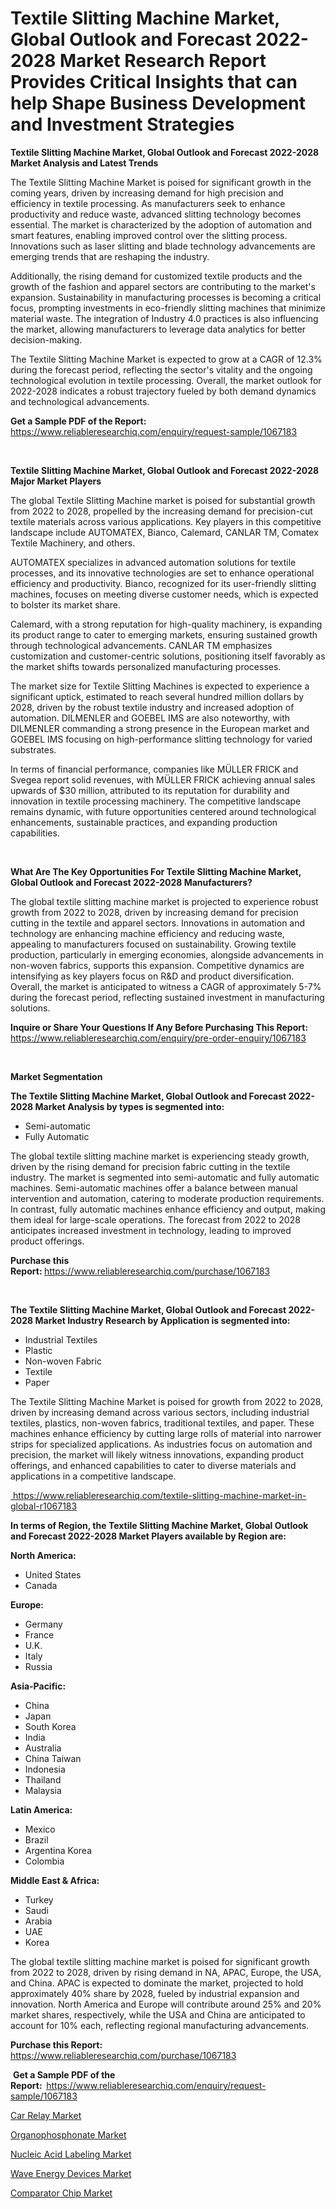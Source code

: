 <p><h1>Textile Slitting Machine Market, Global Outlook and Forecast 2022-2028 Market Research Report Provides Critical Insights that can help Shape Business Development and Investment Strategies</h1></p><p><strong>Textile Slitting Machine Market, Global Outlook and Forecast 2022-2028 Market Analysis and Latest Trends</strong></p>
<p><p>The Textile Slitting Machine Market is poised for significant growth in the coming years, driven by increasing demand for high precision and efficiency in textile processing. As manufacturers seek to enhance productivity and reduce waste, advanced slitting technology becomes essential. The market is characterized by the adoption of automation and smart features, enabling improved control over the slitting process. Innovations such as laser slitting and blade technology advancements are emerging trends that are reshaping the industry.</p><p>Additionally, the rising demand for customized textile products and the growth of the fashion and apparel sectors are contributing to the market's expansion. Sustainability in manufacturing processes is becoming a critical focus, prompting investments in eco-friendly slitting machines that minimize material waste. The integration of Industry 4.0 practices is also influencing the market, allowing manufacturers to leverage data analytics for better decision-making.</p><p>The Textile Slitting Machine Market is expected to grow at a CAGR of 12.3% during the forecast period, reflecting the sector's vitality and the ongoing technological evolution in textile processing. Overall, the market outlook for 2022-2028 indicates a robust trajectory fueled by both demand dynamics and technological advancements.</p></p>
<p><strong>Get a Sample PDF of the Report:&nbsp;</strong> <a href="https://www.reliableresearchiq.com/enquiry/request-sample/1067183">https://www.reliableresearchiq.com/enquiry/request-sample/1067183</a></p>
<p>&nbsp;</p>
<p><strong>Textile Slitting Machine Market, Global Outlook and Forecast 2022-2028 Major Market Players</strong></p>
<p><p>The global Textile Slitting Machine market is poised for substantial growth from 2022 to 2028, propelled by the increasing demand for precision-cut textile materials across various applications. Key players in this competitive landscape include AUTOMATEX, Bianco, Calemard, CANLAR TM, Comatex Textile Machinery, and others.</p><p>AUTOMATEX specializes in advanced automation solutions for textile processes, and its innovative technologies are set to enhance operational efficiency and productivity. Bianco, recognized for its user-friendly slitting machines, focuses on meeting diverse customer needs, which is expected to bolster its market share.</p><p>Calemard, with a strong reputation for high-quality machinery, is expanding its product range to cater to emerging markets, ensuring sustained growth through technological advancements. CANLAR TM emphasizes customization and customer-centric solutions, positioning itself favorably as the market shifts towards personalized manufacturing processes.</p><p>The market size for Textile Slitting Machines is expected to experience a significant uptick, estimated to reach several hundred million dollars by 2028, driven by the robust textile industry and increased adoption of automation. DILMENLER and GOEBEL IMS are also noteworthy, with DILMENLER commanding a strong presence in the European market and GOEBEL IMS focusing on high-performance slitting technology for varied substrates.</p><p>In terms of financial performance, companies like MÜLLER FRICK and Svegea report solid revenues, with MÜLLER FRICK achieving annual sales upwards of $30 million, attributed to its reputation for durability and innovation in textile processing machinery. The competitive landscape remains dynamic, with future opportunities centered around technological enhancements, sustainable practices, and expanding production capabilities.</p></p>
<p>&nbsp;</p>
<p><strong>What Are The Key Opportunities For Textile Slitting Machine Market, Global Outlook and Forecast 2022-2028 Manufacturers?</strong></p>
<p><p>The global textile slitting machine market is projected to experience robust growth from 2022 to 2028, driven by increasing demand for precision cutting in the textile and apparel sectors. Innovations in automation and technology are enhancing machine efficiency and reducing waste, appealing to manufacturers focused on sustainability. Growing textile production, particularly in emerging economies, alongside advancements in non-woven fabrics, supports this expansion. Competitive dynamics are intensifying as key players focus on R&D and product diversification. Overall, the market is anticipated to witness a CAGR of approximately 5-7% during the forecast period, reflecting sustained investment in manufacturing solutions.</p></p>
<p><strong>Inquire or Share Your Questions If Any Before Purchasing This Report:</strong> <a href="https://www.reliableresearchiq.com/enquiry/pre-order-enquiry/1067183">https://www.reliableresearchiq.com/enquiry/pre-order-enquiry/1067183</a></p>
<p>&nbsp;</p>
<p><strong>Market Segmentation</strong></p>
<p><strong>The Textile Slitting Machine Market, Global Outlook and Forecast 2022-2028 Market Analysis by types is segmented into:</strong></p>
<p><ul><li>Semi-automatic</li><li>Fully Automatic</li></ul></p>
<p><p>The global textile slitting machine market is experiencing steady growth, driven by the rising demand for precision fabric cutting in the textile industry. The market is segmented into semi-automatic and fully automatic machines. Semi-automatic machines offer a balance between manual intervention and automation, catering to moderate production requirements. In contrast, fully automatic machines enhance efficiency and output, making them ideal for large-scale operations. The forecast from 2022 to 2028 anticipates increased investment in technology, leading to improved product offerings.</p></p>
<p><strong>Purchase this Report:&nbsp;</strong><a href="https://www.reliableresearchiq.com/purchase/1067183">https://www.reliableresearchiq.com/purchase/1067183</a></p>
<p>&nbsp;</p>
<p><strong>The Textile Slitting Machine Market, Global Outlook and Forecast 2022-2028 Market Industry Research by Application is segmented into:</strong></p>
<p><ul><li>Industrial Textiles</li><li>Plastic</li><li>Non-woven Fabric</li><li>Textile</li><li>Paper</li></ul></p>
<p><p>The Textile Slitting Machine Market is poised for growth from 2022 to 2028, driven by increasing demand across various sectors, including industrial textiles, plastics, non-woven fabrics, traditional textiles, and paper. These machines enhance efficiency by cutting large rolls of material into narrower strips for specialized applications. As industries focus on automation and precision, the market will likely witness innovations, expanding product offerings, and enhanced capabilities to cater to diverse materials and applications in a competitive landscape.</p></p>
<p><a href="https://www.reliableresearchiq.com/textile-slitting-machine-market-in-global-r1067183">&nbsp;https://www.reliableresearchiq.com/textile-slitting-machine-market-in-global-r1067183</a></p>
<p><strong>In terms of Region, the Textile Slitting Machine Market, Global Outlook and Forecast 2022-2028 Market Players available by Region are:</strong></p>
<p>
    <p> <strong> North America: </strong>
        <ul>
            <li>United States</li>
            <li>Canada</li>
        </ul>
        </p> 
    <p> <strong> Europe: </strong>
        <ul>
            <li>Germany</li>
            <li>France</li>
            <li>U.K.</li>
            <li>Italy</li>
            <li>Russia</li>
        </ul>
        </p> 
    <p> <strong> Asia-Pacific: </strong>
        <ul>
            <li>China</li>
            <li>Japan</li>
            <li>South Korea</li>
            <li>India</li>
            <li>Australia</li>
            <li>China Taiwan</li>
            <li>Indonesia</li>
            <li>Thailand</li>
            <li>Malaysia</li>
        </ul>
        </p> 
    <p> <strong> Latin America: </strong>
        <ul>
            <li>Mexico</li>
            <li>Brazil</li>
            <li>Argentina Korea</li>
            <li>Colombia</li>
        </ul>
        </p> 
    <p> <strong> Middle East & Africa: </strong>
        <ul>
            <li>Turkey</li>
            <li>Saudi</li>
            <li>Arabia</li>
            <li>UAE</li>
            <li>Korea</li>
        </ul>
    </p>
    </p>
<p><p>The global textile slitting machine market is poised for significant growth from 2022 to 2028, driven by rising demand in NA, APAC, Europe, the USA, and China. APAC is expected to dominate the market, projected to hold approximately 40% share by 2028, fueled by industrial expansion and innovation. North America and Europe will contribute around 25% and 20% market shares, respectively, while the USA and China are anticipated to account for 10% each, reflecting regional manufacturing advancements.</p></p>
<p><strong>Purchase this Report: </strong><a href="https://www.reliableresearchiq.com/purchase/1067183">https://www.reliableresearchiq.com/purchase/1067183</a></p>
<p>&nbsp;<strong>Get a Sample PDF of the Report:&nbsp;&nbsp;</strong><a href="https://www.reliableresearchiq.com/enquiry/request-sample/1067183">https://www.reliableresearchiq.com/enquiry/request-sample/1067183</a></p>
<p><strong></strong></p>
<p><p><a href="https://www.linkedin.com/pulse/car-relay-market-size-segmentation-trends-growth-analysis-ed3re?trackingId=edM7Dw4qT22%2Bcl6QgkIy3A%3D%3D">Car Relay Market</a></p><p><a href="https://www.linkedin.com/pulse/organophosphonate-market-global-regional-analysis-focus-end-njlvf?trackingId=Rh98KvJvSGq1dSZSv%2BowWw%3D%3D">Organophosphonate Market</a></p><p><a href="https://www.linkedin.com/pulse/nucleic-acid-labeling-market-forecasts-trends-impact-analysis-m0tse?trackingId=4DwfLuDMQyeWz2o9steC1A%3D%3D">Nucleic Acid Labeling Market</a></p><p><a href="https://www.linkedin.com/pulse/wave-energy-devices-market-share-size-trends-industry-analysis-lhe9e?trackingId=Q4Skhgn%2FTvOZathedNBmNg%3D%3D">Wave Energy Devices Market</a></p><p><a href="https://www.linkedin.com/pulse/comparator-chip-market-size-share-trends-analysis-report-rbhkc?trackingId=q9bt0fNJQfOdTjejzYQQYw%3D%3D">Comparator Chip Market</a></p></p>